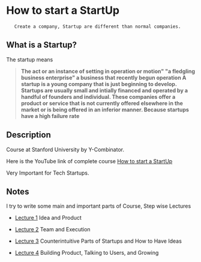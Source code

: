 # How to start a StartUp

       Create a company, Startup are different than normal companies.


## What is a Startup?

 The startup means
> **The act or an instance of setting in operation or motion"
 "a fledgling business enterprise"
 a business that recently begun operation
 A startup is a young company that is just beginning to develop. 
 Startups are usually small and intially financed and operated by a handful of founders and individual.
 These companies offer a product or service that is not currently offered elsewhere in the market or is being offered in an inferior manner. Because startups have a high failure rate**
 
 
       
## Description

Course at Stanford University by Y-Combinator.

Here is the YouTube link of complete course [How to start a StartUp](https://youtu.be/CVfnkM44Urs)

Very Important for Tech Startups.


## Notes

I try to write some main and important parts of Course, Step wise Lectures 

- [Lecture 1](https://github.com/MTayyab10/How-to-start-Start-up/tree/main/Lecture%201) Idea and Product

- [Lecture 2](https://github.com/MTayyab10/How-to-start-Start-up/tree/main/Lecture%202) Team and Execution

- [Lecture 3](https://github.com/MTayyab10/How-to-Start-a-Start-up/tree/main/Lecture%203) Counterintuitive Parts of Startups and How to Have Ideas

- [Lecture 4](https://github.com/MTayyab10/How-to-Start-a-Start-up/tree/main/Lecture%204) Building Product, Talking to Users, and Growing
